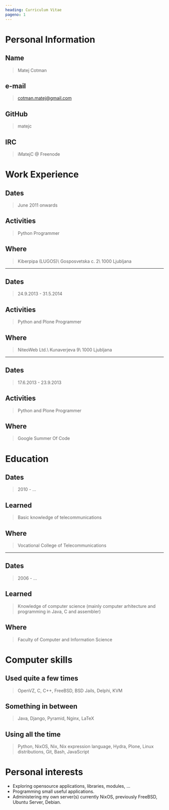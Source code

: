```yaml
---
heading: Curriculum Vitae
pageno: 1
---
```


# Personal Information

## Name
> Matej Cotman

## e-mail
> cotman.matej@gmail.com

## GitHub
> matejc

## IRC
> iMatejC @ Freenode


# Work Experience

## Dates
> June 2011 onwards

## Activities
> Python Programmer

## Where
> Kiberpipa (LUGOS)\\
> Gosposvetska c. 2\\
> 1000 Ljubljana

---

## Dates
> 24.9.2013 - 31.5.2014

## Activities
> Python and Plone Programmer

## Where
> NiteoWeb Ltd.\\
> Kunaverjeva 9\\
> 1000 Ljubljana

---

## Dates
> 17.6.2013 - 23.9.2013

## Activities
> Python and Plone Programmer

## Where
> Google Summer Of Code


# Education

## Dates
> 2010 - ...

## Learned
> Basic knowledge of telecommunications

## Where
> Vocational College of Telecommunications

---

## Dates
> 2006 - ...

## Learned
> Knowledge of computer science (mainly computer arhitecture and programming in
Java, C and assembler)

## Where
> Faculty of Computer and Information Science


# Computer skills

## Used quite a few times
> OpenVZ, C, C++, FreeBSD, BSD Jails, Delphi, KVM

## Something in between
> Java, Django, Pyramid, Nginx, LaTeX

## Using all the time
> Python, NixOS, Nix, Nix expression language, Hydra, Plone, Linux distributions, Git, Bash, JavaScript


# Personal interests
- Exploring opensource applications, libraries, modules, ...
- Programming small useful applications.
- Administering my own server(s) currently NixOS, previously FreeBSD, Ubuntu Server, Debian.
